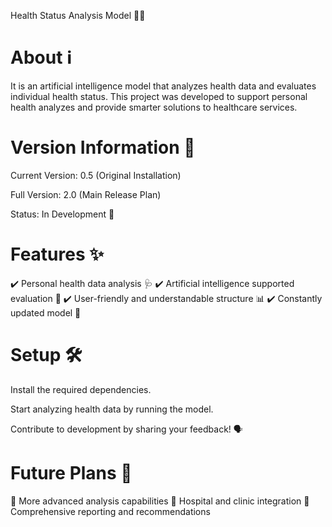 



Health Status Analysis Model 🏥💡

# About ℹ️

It is an artificial intelligence model that analyzes health data and evaluates individual health status. This project was developed to support personal health analyzes and provide smarter solutions to healthcare services.

# Version Information 🔄

Current Version: 0.5 (Original Installation)

Full Version: 2.0 (Main Release Plan)

Status: In Development 🚧

# Features ✨

✔️ Personal health data analysis 🩺
✔️ Artificial intelligence supported evaluation 🤖
✔️ User-friendly and understandable structure 📊
✔️ Constantly updated model 🔄

# Setup 🛠️

Install the required dependencies.

Start analyzing health data by running the model.

Contribute to development by sharing your feedback! 🗣️

# Future Plans 🚀

🔹 More advanced analysis capabilities
🔹 Hospital and clinic integration
🔹 Comprehensive reporting and recommendations
